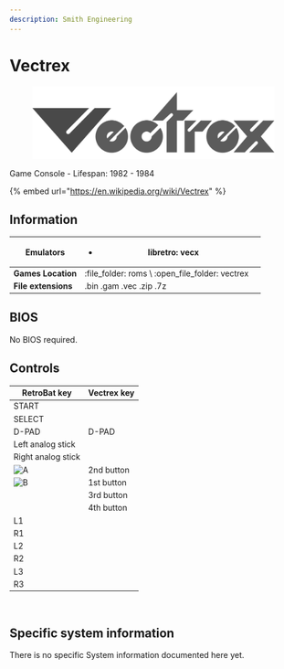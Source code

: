 ```yaml
---
description: Smith Engineering
---
```


# Vectrex

<figure><img src="https://raw.githubusercontent.com/fabricecaruso/es-theme-carbon/52ff37c9e265587d006945a2ba695b5a962b3a3d/art/logos/vectrex.svg" alt=""><figcaption></figcaption></figure>

Game Console - Lifespan: 1982 - 1984

{% embed url="https://en.wikipedia.org/wiki/Vectrex" %}

## Information

| **Emulators**       | <ul><li>libretro: vecx</li></ul>                   |   |
| ------------------- | -------------------------------------------------- | - |
| **Games Location**  | :file\_folder: roms \ :open\_file\_folder: vectrex |   |
| **File extensions** | .bin .gam .vec .zip .7z                            |   |

## BIOS

No BIOS required.

## Controls

| RetroBat key                                                                        | Vectrex key |
| ----------------------------------------------------------------------------------- | ----------- |
| START                                                                               |             |
| SELECT                                                                              |             |
| D-PAD                                                                               | D-PAD       |
| Left analog stick                                                                   |             |
| Right analog stick                                                                  |             |
| ![A](<../../.gitbook/assets/image (1) (2) (1).png>)                                 | 2nd button  |
| ![B](<../../.gitbook/assets/image (4) (1).png>)                                     | 1st button  |
| <img src="../../.gitbook/assets/image (3) (1) (2).png" alt="" data-size="original"> | 3rd button  |
| <img src="../../.gitbook/assets/image (2) (1) (1).png" alt="" data-size="line">     | 4th button  |
| L1                                                                                  |             |
| R1                                                                                  |             |
| L2                                                                                  |             |
| R2                                                                                  |             |
| L3                                                                                  |             |
| R3                                                                                  |             |

<figure><img src="https://i.imgur.com/t2yZvPr.png" alt=""><figcaption></figcaption></figure>

## Specific system information

There is no specific System information documented here yet.
